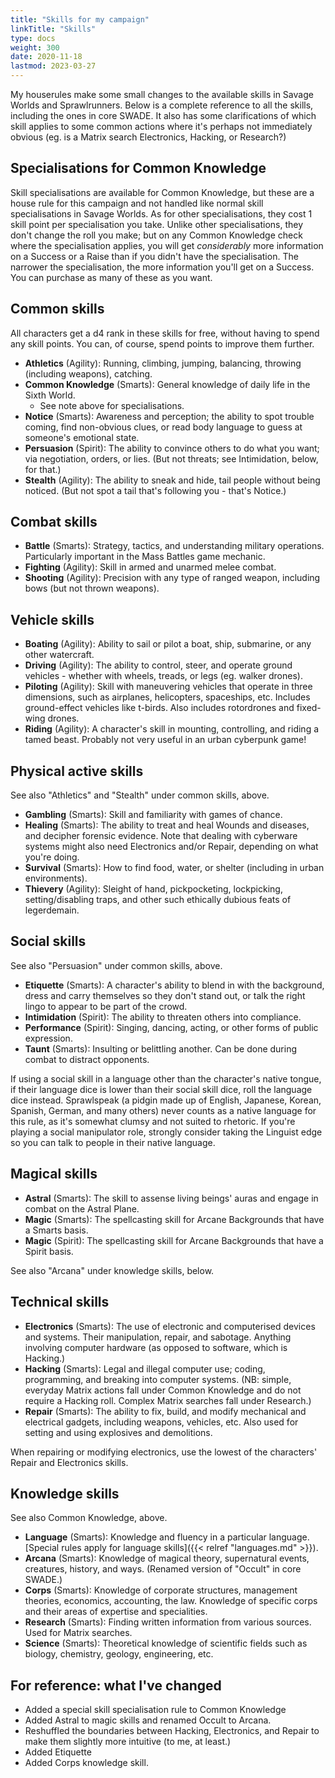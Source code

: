 ```yaml
---
title: "Skills for my campaign"
linkTitle: "Skills"
type: docs
weight: 300
date: 2020-11-18
lastmod: 2023-03-27
---
```


My houserules make some small changes to the available skills in Savage Worlds and Sprawlrunners. Below is a complete reference to all the skills, including the ones in core SWADE. It also has some clarifications of which skill applies to some common actions where it's perhaps not immediately obvious (eg. is a Matrix search Electronics, Hacking, or Research?)

## Specialisations for Common Knowledge

Skill specialisations are available for Common Knowledge, but these are a house rule for this campaign and not handled like normal skill specialisations in Savage Worlds. As for other specialisations, they cost 1 skill point per specialisation you take. Unlike other specialisations, they don't change the roll you make; but on any Common Knowledge check where the specialisation applies, you will get *considerably* more information on a Success or a Raise than if you didn't have the specialisation. The narrower the specialisation, the more information you'll get on a Success. You can purchase as many of these as you want.

## Common skills

All characters get a d4 rank in these skills for free, without having to spend any skill points. You can, of course, spend points to improve them further.

* **Athletics** (Agility): Running, climbing, jumping, balancing, throwing (including weapons), catching.
* **Common Knowledge** (Smarts): General knowledge of daily life in the Sixth World.
  * See note above for specialisations.
* **Notice** (Smarts): Awareness and perception; the ability to spot trouble coming, find non-obvious clues, or read body language to guess at someone's emotional state.
* **Persuasion** (Spirit): The ability to convince others to do what you want; via negotiation, orders, or lies. (But not threats; see Intimidation, below, for that.)
* **Stealth** (Agility): The ability to sneak and hide, tail people without being noticed. (But not spot a tail that's following you - that's Notice.)

## Combat skills

* **Battle** (Smarts): Strategy, tactics, and understanding military operations. Particularly important in the Mass Battles game mechanic.
* **Fighting** (Agility): Skill in armed and unarmed melee combat.
* **Shooting** (Agility): Precision with any type of ranged weapon, including bows (but not thrown weapons).

## Vehicle skills

* **Boating** (Agility): Ability to sail or pilot a boat, ship, submarine, or any other watercraft.
* **Driving** (Agility): The ability to control, steer, and operate ground vehicles - whether with wheels, treads, or legs (eg. walker drones).
* **Piloting** (Agility): Skill with maneuvering vehicles that operate in three dimensions, such as airplanes, helicopters, spaceships, etc. Includes ground-effect vehicles like t-birds. Also includes rotordrones and fixed-wing drones.
* **Riding** (Agility): A character's skill in mounting, controlling, and riding a tamed beast. Probably not very useful in an urban cyberpunk game!

## Physical active skills

See also "Athletics" and "Stealth" under common skills, above.

* **Gambling** (Smarts): Skill and familiarity with games of chance. 
* **Healing** (Smarts): The ability to treat and heal Wounds and diseases, and decipher forensic evidence. Note that dealing with cyberware systems might also need Electronics and/or Repair, depending on what you're doing.
* **Survival** (Smarts): How to find food, water, or shelter (including in urban environments).
* **Thievery** (Agility): Sleight of hand, pickpocketing, lockpicking, setting/disabling traps, and other such ethically dubious feats of legerdemain.

## Social skills

See also "Persuasion" under common skills, above.

*  **Etiquette** (Smarts): A character's ability to blend in with the background, dress and carry themselves so they don't stand out, or talk the right lingo to appear to be part of the crowd.
*  **Intimidation** (Spirit): The ability to threaten others into compliance. 
*  **Performance** (Spirit): Singing, dancing, acting, or other forms of public expression.
*  **Taunt** (Smarts): Insulting or belittling another. Can be done during combat to distract opponents.

If using a social skill in a language other than the character's native tongue, if their language dice is lower than their social skill dice, roll the language dice instead. Sprawlspeak (a pidgin made up of English, Japanese, Korean, Spanish, German, and many others) never counts as a native language for this rule, as it's somewhat clumsy and not suited to rhetoric. If you're playing a social manipulator role, strongly consider taking the Linguist edge so you can talk to people in their native language.

## Magical skills

* **Astral** (Smarts): The skill to assense living beings' auras and engage in combat on the Astral Plane.
* **Magic** (Smarts): The spellcasting skill for Arcane Backgrounds that have a Smarts basis.
* **Magic** (Spirit): The spellcasting skill for Arcane Backgrounds that have a Spirit basis.

See also "Arcana" under knowledge skills, below.

## Technical skills

*  **Electronics** (Smarts): The use of electronic and computerised devices and systems. Their manipulation, repair, and sabotage. Anything involving computer hardware (as opposed to software, which is Hacking.) 
*  **Hacking** (Smarts): Legal and illegal computer use; coding, programming, and breaking into computer systems. (NB: simple, everyday Matrix actions fall under Common Knowledge and do not require a Hacking roll. Complex Matrix searches fall under Research.)
*  **Repair** (Smarts): The ability to fix, build, and modify mechanical and electrical gadgets, including weapons, vehicles, etc. Also used for setting and using explosives and demolitions.

When repairing or modifying electronics, use the lowest of the characters' Repair and Electronics skills.

## Knowledge skills

See also Common Knowledge, above.

*  **Language** (Smarts): Knowledge and fluency in a particular language. [Special rules apply for language skills]({{< relref "languages.md" >}}).
*  **Arcana** (Smarts): Knowledge of magical theory, supernatural events, creatures, history, and ways. (Renamed version of "Occult" in core SWADE.)
*  **Corps** (Smarts): Knowledge of corporate structures, management theories, economics, accounting, the law. Knowledge of specific corps and their areas of expertise and specialities. 
*  **Research** (Smarts): Finding written information from various sources. Used for Matrix searches.
*  **Science** (Smarts): Theoretical knowledge of scientific fields such as biology, chemistry, geology, engineering, etc.

## For reference: what I've changed

* Added a special skill specialisation rule to Common Knowledge
* Added Astral to magic skills and renamed Occult to Arcana.
* Reshuffled the boundaries between Hacking, Electronics, and Repair to make them slightly more intuitive (to me, at least.)
* Added Etiquette
* Added Corps knowledge skill.


<!-- archive - skill specialisations


## Specialisations 

A small number of skills have specialisations available. This works as follows:

* When you take the skill, you get one specialisation for free.
* Purchasing extra specialisations costs 1 skill point.
* All use of the skill when one of your specialisations applies is rolled as normal.
* For any use of the skill when you don't have the appropriate specialisation, you take a -2 penalty on rolls.

{{% alert title="Example" color="info" %}}*During chargen, Project: Rewind takes her Shooting skill to d10. Her agility is d8, so this costs five skill points.  Shooting has four specialisations: projectiles, handguns, long guns, and heavy weapons. She chooses handguns for her free specialisation, then spends a sixth skill point to learn a second specialisation - long guns. When firing pistols or assault rifles, she'll roll d10. But if she picks up a grenade launcher, she'll only roll (d10 - 2).*{{% /alert %}} 

Specialisations are also available for Common Knowledge. As for other specialisations, they cost 1 skill point per specialisation you take. Unlike other specialisations, they don't change the roll, but they provide considerably more information on a Success or a Raise than if you didn't have the specialisation. The narrower the specialisation, the more information you'll get on a Success. You can purchase as many of these as you want.

If a skill doesn't specifically mention specialisations below, then it doesn't  have any. You can ignore the "add specialisation" button in savaged.us.




* **Fighting** (Agility): Skill in armed and unarmed melee combat. Specialisations:
	* Unarmed (including Killing Hands and cyber-implant weapons)
	* Blunt (any crushing weapon)
	* Blades (all knives and swords)
	* Exotic (eg. mono-filament whips)


* **Shooting** (Agility): Precision with any type of ranged weapon, including bows (but not thrown weapons). Specialisations for this skill: 
  * Projectile weapons (bows, crossbows, etc)
  * Handguns (including all tasers, pistols, machine pistols, compact SMGs)
  * Longarms (normal SMGs, all rifles and light/medium machine guns)
  * Heavy (any turret-mounted gun; heavy machine guns; launchers of all kinds; flamethrowers; assault cannons)


*  **Etiquette** (Smarts): A character's ability to blend in with the background, dress and carry themselves so they don't stand out, or talk the right lingo to appear to be part of the crowd. Some specialisations are below; let me know if you want more:
   * Academic
   * Corporate
   * Organised crime
   * Street/gang
   * Security/military  
   * Socialite/elites/high society


*  **Hacking** (Smarts): Legal and illegal computer use; coding, programming, and breaking into computer systems. (NB: simple, everyday Matrix actions fall under Common Knowledge and do not require a Hacking roll. Complex Matrix searches fall under Research.) Two specialisations:
	*  Sleaze: used to discreetly break into systems, take control of devices, and hide your presence on the Matrix or in hosts.
	*  Cybercombat: used to violently crash systems, disrupt Matrix signals, and interfere with device's functionality.
--> 
